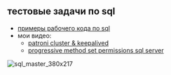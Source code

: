 ## тестовые задачи по sql

- [примеры рабочего кода по sql](https://github.com/PerynFr/sql_test_to_work/tree/main/accounting)
- мои видео:
  - [patroni cluster & keepalived](https://youtu.be/Bz6OXWoydFw)
  - [progressive method set permissions sql server](https://youtu.be/QHOd5pgT3Y4)

![sql_master_380x217](https://user-images.githubusercontent.com/15075759/36085081-1e61376c-0fd4-11e8-9318-6c1fac6eebe8.png) 
